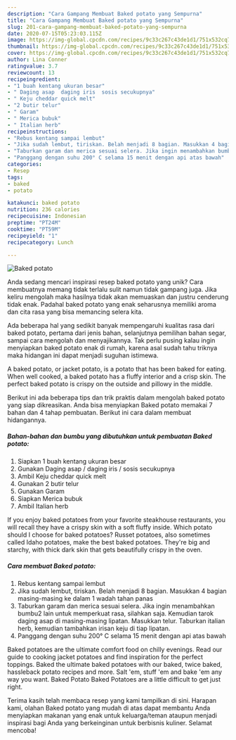 ```yaml
---
description: "Cara Gampang Membuat Baked potato yang Sempurna"
title: "Cara Gampang Membuat Baked potato yang Sempurna"
slug: 201-cara-gampang-membuat-baked-potato-yang-sempurna
date: 2020-07-15T05:23:03.115Z
image: https://img-global.cpcdn.com/recipes/9c33c267c43de1d1/751x532cq70/baked-potato-foto-resep-utama.jpg
thumbnail: https://img-global.cpcdn.com/recipes/9c33c267c43de1d1/751x532cq70/baked-potato-foto-resep-utama.jpg
cover: https://img-global.cpcdn.com/recipes/9c33c267c43de1d1/751x532cq70/baked-potato-foto-resep-utama.jpg
author: Lina Conner
ratingvalue: 3.7
reviewcount: 13
recipeingredient:
- "1 buah kentang ukuran besar"
- " Daging asap  daging iris  sosis secukupnya"
- " Keju cheddar quick melt"
- "2 butir telur"
- " Garam"
- " Merica bubuk"
- " Italian herb"
recipeinstructions:
- "Rebus kentang sampai lembut"
- "Jika sudah lembut, tiriskan. Belah menjadi 8 bagian. Masukkan 4 bagian masing-masing ke dalam 1 wadah tahan panas"
- "Taburkan garam dan merica sesuai selera. Jika ingin menambahkan bumbu2 lain untuk memperkuat rasa, silahkan saja. Kemudian tarok daging asap di masing-masing lipatan. Masukkan telur. Taburkan italian herb, kemudian tambahkan irisan keju di tiap lipatan."
- "Panggang dengan suhu 200° C selama 15 menit dengan api atas bawah"
categories:
- Resep
tags:
- baked
- potato

katakunci: baked potato 
nutrition: 236 calories
recipecuisine: Indonesian
preptime: "PT24M"
cooktime: "PT59M"
recipeyield: "1"
recipecategory: Lunch

---
```



![Baked potato](https://img-global.cpcdn.com/recipes/9c33c267c43de1d1/751x532cq70/baked-potato-foto-resep-utama.jpg)

Anda sedang mencari inspirasi resep baked potato yang unik? Cara membuatnya memang tidak terlalu sulit namun tidak gampang juga. Jika keliru mengolah maka hasilnya tidak akan memuaskan dan justru cenderung tidak enak. Padahal baked potato yang enak seharusnya memiliki aroma dan cita rasa yang bisa memancing selera kita.

Ada beberapa hal yang sedikit banyak mempengaruhi kualitas rasa dari baked potato, pertama dari jenis bahan, selanjutnya pemilihan bahan segar, sampai cara mengolah dan menyajikannya. Tak perlu pusing kalau ingin menyiapkan baked potato enak di rumah, karena asal sudah tahu triknya maka hidangan ini dapat menjadi suguhan istimewa.

A baked potato, or jacket potato, is a potato that has been baked for eating. When well cooked, a baked potato has a fluffy interior and a crisp skin. The perfect baked potato is crispy on the outside and pillowy in the middle.


Berikut ini ada beberapa tips dan trik praktis dalam mengolah baked potato yang siap dikreasikan. Anda bisa menyiapkan Baked potato memakai 7 bahan dan 4 tahap pembuatan. Berikut ini cara dalam membuat hidangannya.

<!--inarticleads1-->

##### Bahan-bahan dan bumbu yang dibutuhkan untuk pembuatan Baked potato:

1. Siapkan 1 buah kentang ukuran besar
1. Gunakan  Daging asap / daging iris / sosis secukupnya
1. Ambil  Keju cheddar quick melt
1. Gunakan 2 butir telur
1. Gunakan  Garam
1. Siapkan  Merica bubuk
1. Ambil  Italian herb


If you enjoy baked potatoes from your favorite steakhouse restaurants, you will recall they have a crispy skin with a soft fluffy inside. Which potato should I choose for baked potatoes? Russet potatoes, also sometimes called Idaho potatoes, make the best baked potatoes. They&#39;re big and starchy, with thick dark skin that gets beautifully crispy in the oven. 

<!--inarticleads2-->

##### Cara membuat Baked potato:

1. Rebus kentang sampai lembut
1. Jika sudah lembut, tiriskan. Belah menjadi 8 bagian. Masukkan 4 bagian masing-masing ke dalam 1 wadah tahan panas
1. Taburkan garam dan merica sesuai selera. Jika ingin menambahkan bumbu2 lain untuk memperkuat rasa, silahkan saja. Kemudian tarok daging asap di masing-masing lipatan. Masukkan telur. Taburkan italian herb, kemudian tambahkan irisan keju di tiap lipatan.
1. Panggang dengan suhu 200° C selama 15 menit dengan api atas bawah


Baked potatoes are the ultimate comfort food on chilly evenings. Read our guide to cooking jacket potatoes and find inspiration for the perfect toppings. Baked the ultimate baked potatoes with our baked, twice baked, hassleback potato recipes and more. Salt &#39;em, stuff &#39;em and bake &#39;em any way you want. Baked Potato Baked Potatoes are a little difficult to get just right. 

Terima kasih telah membaca resep yang kami tampilkan di sini. Harapan kami, olahan Baked potato yang mudah di atas dapat membantu Anda menyiapkan makanan yang enak untuk keluarga/teman ataupun menjadi inspirasi bagi Anda yang berkeinginan untuk berbisnis kuliner. Selamat mencoba!
